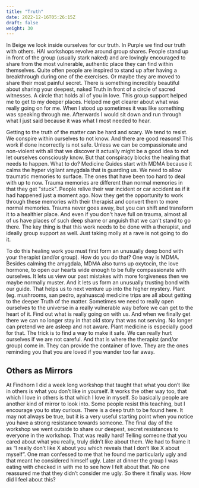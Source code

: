 ```yaml
---
title: "Truth"
date: 2022-12-16T05:26:15Z
draft: false
weight: 30
---
```

In Beige we look inside ourselves for our truth. In Purple we find our truth with others. HAI workshops revolve around group shares. People stand up in front of the group (usually stark naked) and are lovingly encouraged to share from the most vulnerable, authentic place they can find within themselves. Quite often people are inspired to stand up after having a breakthrough during one of the exercises. Or maybe they are moved to share their most painful secret. There is something incredibly beautiful about sharing your deepest, naked Truth in front of a circle of sacred witnesses. A circle that holds all of you in love. This group support helped me to get to my deeper places. Helped me get clearer about what was really going on for me. When I stood up sometimes it was like something was speaking through me. Afterwards I would sit down and run through what I just said because it was what I most needed to hear.

Getting to the truth of the matter can be hard and scary. We tend to resist. We conspire within ourselves to not know. And there are good reasons! This work if done incorrectly is not safe. Unless we can be compassionate and non-violent with all that we discover it actually might be a good idea to not let ourselves consciously know. But that conspiracy blocks the healing that needs to happen. What to do? Medicine Guides start with MDMA because it calms the hyper vigilant amygdala that is guarding us. We need to allow traumatic memories to surface. The ones that have been too hard to deal with up to now. Trauma memories are different than normal memories in that they get "stuck". People relive their war incident or car accident as if it had happened just a moment ago. Now they get the opportunity to work through these memories with their therapist and convert them to more normal memories. Trauma never goes away, but you can shift and transform it to a healthier place. And even if you don't have full on trauma, almost all of us have places of such deep shame or anguish that we can't stand to go there. The key thing is that this work needs to be done with a therapist, and ideally group support as well. Just taking molly at a rave is not going to do it. 

To do this healing work you must first form an unusually deep bond with your therapist (and/or group). How do you do that? One way is MDMA. Besides calming the amygdala, MDMA also turns up oxytocin, the love hormone, to open our hearts wide enough to be fully compassionate with ourselves. It lets us view our past mistakes with more forgiveness then we maybe normally muster. And it lets us form an unusually trusting bond with our guide. That helps us to next venture up into the higher mystery. Plant (eg. mushrooms, san pedro, ayahuasca)  medicine trips are all about getting to the deeper Truth of the matter. Sometimes we need to really open ourselves to the universe in a really vulnerable way before we can get to the heart of it. Find out what is really going on with us. And when we finally get there we can no longer stay in that old story that was not serving. No longer can pretend we are asleep and not aware. Plant medicine is especially good for that. The trick is to find a way to make it safe. We can really hurt ourselves if we are not careful. And that is where the therapist (and/or group) come in. They can provide the container of love. They are the ones reminding you that you are loved if you wander too far away.

## Others as Mirrors

At Findhorn I did a week long workshop that taught that what you don’t like in others is what you don’t like in yourself. It works the other way too, that which I love in others is that which I love in myself. So basically people are another kind of mirror to look into. Some people resist this teaching, but I encourage you to stay curious. There is a deep truth to be found here. It may not always be true, but it is a very useful starting point when you notice you have a strong resistance towards someone. The final day of the workshop we went outside to share our deepest, secret resistances to everyone in the workshop. That was really hard! Telling someone that you cared about what you really, truly didn’t like about them. We had to frame it as “I really don’t like X about you which reveals that I don’t like X about myself”. One man confessed to me that he found me particularly ugly and that meant he considered himself ugly. Later at dinner the group I was eating with checked in with me to see how I felt about that. No one reassured me that they didn’t consider me ugly. So there it finally was. How did I feel about this?
